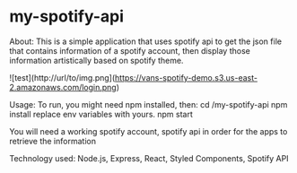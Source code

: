 # my-spotify-api

About:
This is a simple application that uses spotify api to get the json file that contains information of
a spotify account, then display those information artistically based on spotify theme.

![test](http://url/to/img.png](https://vans-spotify-demo.s3.us-east-2.amazonaws.com/login.png)




Usage:
To run, you might need npm installed, then:
cd /my-spotify-api
npm install
replace env variables with yours.
npm start

You will need a working spotify account, spotify api in order for the apps to retrieve the information

Technology used:
Node.js, Express, React, Styled Components, Spotify API
